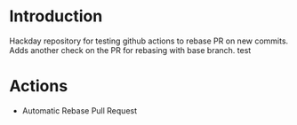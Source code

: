 # Introduction
Hackday repository for testing github actions to rebase PR on new commits.
Adds another check on the PR for rebasing with base branch.
test


# Actions

- Automatic Rebase Pull Request
